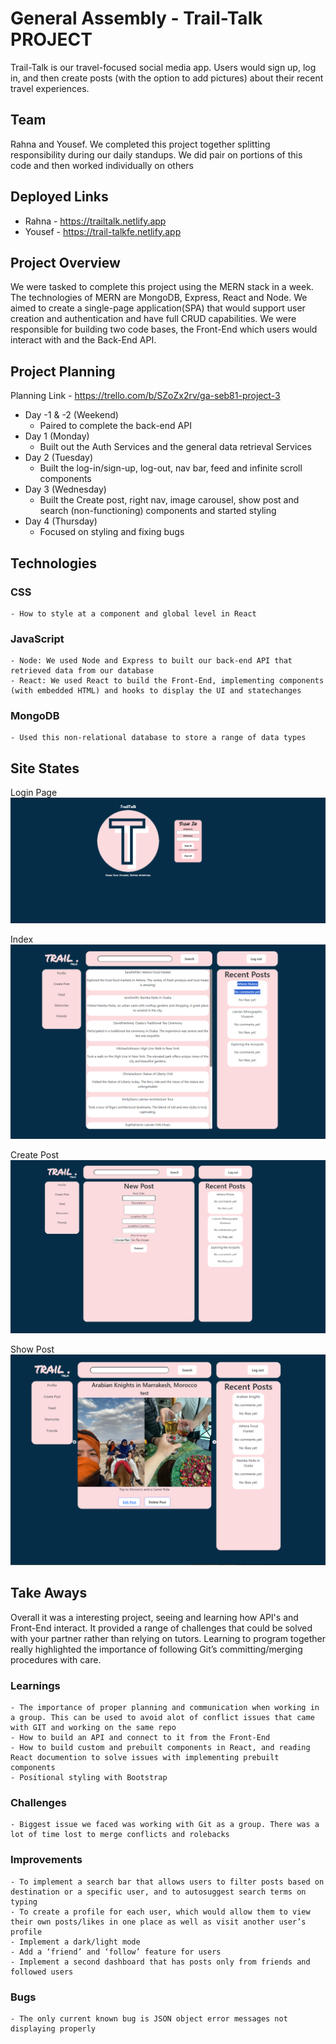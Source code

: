 # General Assembly - Trail-Talk PROJECT
Trail-Talk is our travel-focused social media app. Users would sign up, log in, and then create posts (with the option to add pictures) about their recent travel experiences.

## Team
Rahna and Yousef. We completed this project together splitting responsibility during our daily standups. We did pair on portions of this code and then worked individually on others

## Deployed Links

- Rahna - https://trailtalk.netlify.app
- Yousef - https://trail-talkfe.netlify.app

## Project Overview
We were tasked to complete this project using the MERN stack in a week. The technologies of MERN are MongoDB, Express, React and Node. We aimed to create a single-page application(SPA) that would support user creation and authentication and have full CRUD capabilities. We were responsible for building two code bases, the Front-End which users would interact with and the Back-End API.

## Project Planning
Planning Link - https://trello.com/b/SZoZx2rv/ga-seb81-project-3

- Day -1 & -2 (Weekend)
    - Paired to complete the back-end API
- Day 1 (Monday)
    - Built out the Auth Services and the general data retrieval Services
- Day 2 (Tuesday)
    - Built the log-in/sign-up, log-out, nav bar, feed and infinite scroll components
- Day 3 (Wednesday)
    - Built the Create post, right nav, image carousel, show post and search (non-functioning) components and started styling
- Day 4 (Thursday)
    - Focused on styling and fixing bugs


## Technologies

### CSS
    - How to style at a component and global level in React

### JavaScript
    - Node: We used Node and Express to built our back-end API that retrieved data from our database
    - React: We used React to build the Front-End, implementing components (with embedded HTML) and hooks to display the UI and statechanges

### MongoDB
    - Used this non-relational database to store a range of data types

## Site States
Login Page
![Login Link](./assets/login.png)

Index
![Index Link](./assets/index.png)

Create Post
![Create Post Link](./assets/Create.png)

Show Post
![Show Post Link](./assets/show.png)

## Take Aways
Overall it was a interesting project, seeing and learning how API's and Front-End interact. It provided a range of challenges that could be solved with your partner rather than relying on tutors. Learning to program together really highlighted the importance of following Git’s committing/merging procedures with care. 

### Learnings
    - The importance of proper planning and communication when working in a group. This can be used to avoid alot of conflict issues that came with GIT and working on the same repo
    - How to build an API and connect to it from the Front-End
    - How to build custom and prebuilt components in React, and reading React documention to solve issues with implementing prebuilt components
    - Positional styling with Bootstrap

### Challenges
    - Biggest issue we faced was working with Git as a group. There was a lot of time lost to merge conflicts and rolebacks

### Improvements
    - To implement a search bar that allows users to filter posts based on destination or a specific user, and to autosuggest search terms on typing 
    - To create a profile for each user, which would allow them to view their own posts/likes in one place as well as visit another user’s profile 
    - Implement a dark/light mode
    - Add a ‘friend’ and ‘follow’ feature for users
    - Implement a second dashboard that has posts only from friends and followed users
 
### Bugs
    - The only current known bug is JSON object error messages not displaying properly
